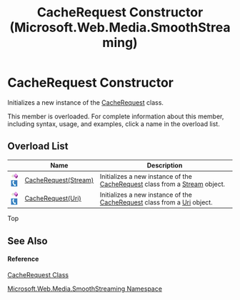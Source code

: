 ﻿---
title: CacheRequest Constructor  (Microsoft.Web.Media.SmoothStreaming)
TOCTitle: CacheRequest Constructor
ms:assetid: Overload:Microsoft.Web.Media.SmoothStreaming.CacheRequest.#ctor
ms:mtpsurl: https://msdn.microsoft.com/en-us/library/microsoft.web.media.smoothstreaming.cacherequest.cacherequest(v=VS.90)
ms:contentKeyID: 31469171
ms.date: 05/02/2012
mtps_version: v=VS.90
f1_keywords:
- Microsoft.Web.Media.SmoothStreaming.CacheRequest.#ctor
- Microsoft.Web.Media.SmoothStreaming.CacheRequest.CacheRequest
dev_langs:
- CSharp
- JScript
- VB
---

# CacheRequest Constructor

Initializes a new instance of the [CacheRequest](cacherequest-class-microsoft-web-media-smoothstreaming_1.md) class.

This member is overloaded. For complete information about this member, including syntax, usage, and examples, click a name in the overload list.

## Overload List

<table>
<thead>
<tr class="header">
<th> </th>
<th>Name</th>
<th>Description</th>
</tr>
</thead>
<tbody>
<tr class="odd">
<td><img src="images/Dd565996.pubmethod(en-us,VS.90).gif" title="Public method" alt="Public method" /><img src="images/Ff728271.slMobile(en-us,VS.90).gif" title="Supported by Silverlight for Windows Phone" alt="Supported by Silverlight for Windows Phone" /></td>
<td><a href="cacherequest-constructor-stream-microsoft-web-media-smoothstreaming_1.md">CacheRequest(Stream)</a></td>
<td>Initializes a new instance of the <a href="cacherequest-class-microsoft-web-media-smoothstreaming_1.md">CacheRequest</a> class from a <a href="https://msdn.microsoft.com/en-us/library/8f86tw9e(v=vs.90)">Stream</a> object.</td>
</tr>
<tr class="even">
<td><img src="images/Dd565996.pubmethod(en-us,VS.90).gif" title="Public method" alt="Public method" /><img src="images/Ff728271.slMobile(en-us,VS.90).gif" title="Supported by Silverlight for Windows Phone" alt="Supported by Silverlight for Windows Phone" /></td>
<td><a href="cacherequest-constructor-uri-microsoft-web-media-smoothstreaming_1.md">CacheRequest(Uri)</a></td>
<td>Initializes a new instance of the <a href="cacherequest-class-microsoft-web-media-smoothstreaming_1.md">CacheRequest</a> class from a <a href="https://msdn.microsoft.com/en-us/library/txt7706a(v=vs.90)">Uri</a> object.</td>
</tr>
</tbody>
</table>


Top

## See Also

#### Reference

[CacheRequest Class](cacherequest-class-microsoft-web-media-smoothstreaming_1.md)

[Microsoft.Web.Media.SmoothStreaming Namespace](microsoft-web-media-smoothstreaming-namespace_1.md)

